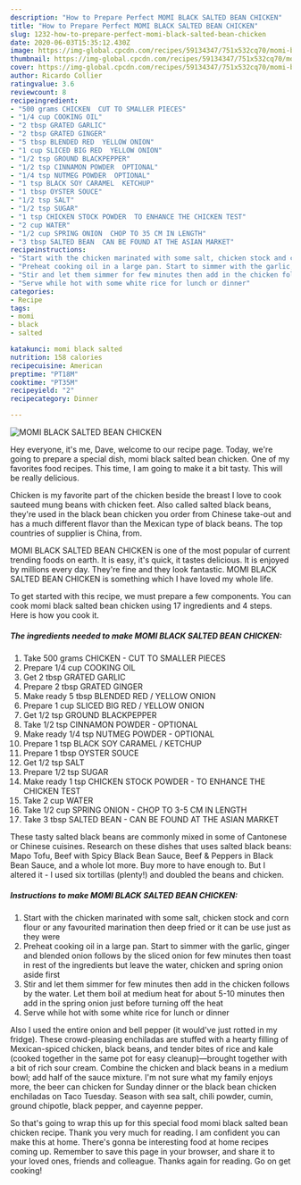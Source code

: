 ```yaml
---
description: "How to Prepare Perfect MOMI BLACK SALTED BEAN CHICKEN"
title: "How to Prepare Perfect MOMI BLACK SALTED BEAN CHICKEN"
slug: 1232-how-to-prepare-perfect-momi-black-salted-bean-chicken
date: 2020-06-03T15:35:12.430Z
image: https://img-global.cpcdn.com/recipes/59134347/751x532cq70/momi-black-salted-bean-chicken-recipe-main-photo.jpg
thumbnail: https://img-global.cpcdn.com/recipes/59134347/751x532cq70/momi-black-salted-bean-chicken-recipe-main-photo.jpg
cover: https://img-global.cpcdn.com/recipes/59134347/751x532cq70/momi-black-salted-bean-chicken-recipe-main-photo.jpg
author: Ricardo Collier
ratingvalue: 3.6
reviewcount: 8
recipeingredient:
- "500 grams CHICKEN  CUT TO SMALLER PIECES"
- "1/4 cup COOKING OIL"
- "2 tbsp GRATED GARLIC"
- "2 tbsp GRATED GINGER"
- "5 tbsp BLENDED RED  YELLOW ONION"
- "1 cup SLICED BIG RED  YELLOW ONION"
- "1/2 tsp GROUND BLACKPEPPER"
- "1/2 tsp CINNAMON POWDER  OPTIONAL"
- "1/4 tsp NUTMEG POWDER  OPTIONAL"
- "1 tsp BLACK SOY CARAMEL  KETCHUP"
- "1 tbsp OYSTER SOUCE"
- "1/2 tsp SALT"
- "1/2 tsp SUGAR"
- "1 tsp CHICKEN STOCK POWDER  TO ENHANCE THE CHICKEN TEST"
- "2 cup WATER"
- "1/2 cup SPRING ONION  CHOP TO 35 CM IN LENGTH"
- "3 tbsp SALTED BEAN  CAN BE FOUND AT THE ASIAN MARKET"
recipeinstructions:
- "Start with the chicken marinated with some salt, chicken stock and corn flour or any favourited marination then deep fried or it can be use just as they were"
- "Preheat cooking oil in a large pan. Start to simmer with the garlic, ginger and blended onion follows by the sliced onion for few minutes then toast in rest of the ingredients but leave the water, chicken and spring onion aside first"
- "Stir and let them simmer for few minutes then add in the chicken follows by the water. Let them boil at medium heat for about 5-10 minutes then add in the spring onion just before turning off the heat"
- "Serve while hot with some white rice for lunch or dinner"
categories:
- Recipe
tags:
- momi
- black
- salted

katakunci: momi black salted 
nutrition: 158 calories
recipecuisine: American
preptime: "PT18M"
cooktime: "PT35M"
recipeyield: "2"
recipecategory: Dinner

---
```



![MOMI BLACK SALTED BEAN CHICKEN](https://img-global.cpcdn.com/recipes/59134347/751x532cq70/momi-black-salted-bean-chicken-recipe-main-photo.jpg)

Hey everyone, it's me, Dave, welcome to our recipe page. Today, we're going to prepare a special dish, momi black salted bean chicken. One of my favorites food recipes. This time, I am going to make it a bit tasty. This will be really delicious.

Chicken is my favorite part of the chicken beside the breast I love to cook sauteed mung beans with chicken feet. Also called salted black beans, they&#39;re used in the black bean chicken you order from Chinese take-out and has a much different flavor than the Mexican type of black beans. The top countries of supplier is China, from.

MOMI BLACK SALTED BEAN CHICKEN is one of the most popular of current trending foods on earth. It is easy, it's quick, it tastes delicious. It is enjoyed by millions every day. They're fine and they look fantastic. MOMI BLACK SALTED BEAN CHICKEN is something which I have loved my whole life.


To get started with this recipe, we must prepare a few components. You can cook momi black salted bean chicken using 17 ingredients and 4 steps. Here is how you cook it.

<!--inarticleads1-->

##### The ingredients needed to make MOMI BLACK SALTED BEAN CHICKEN:

1. Take 500 grams CHICKEN - CUT TO SMALLER PIECES
1. Prepare 1/4 cup COOKING OIL
1. Get 2 tbsp GRATED GARLIC
1. Prepare 2 tbsp GRATED GINGER
1. Make ready 5 tbsp BLENDED RED / YELLOW ONION
1. Prepare 1 cup SLICED BIG RED / YELLOW ONION
1. Get 1/2 tsp GROUND BLACKPEPPER
1. Take 1/2 tsp CINNAMON POWDER - OPTIONAL
1. Make ready 1/4 tsp NUTMEG POWDER - OPTIONAL
1. Prepare 1 tsp BLACK SOY CARAMEL / KETCHUP
1. Prepare 1 tbsp OYSTER SOUCE
1. Get 1/2 tsp SALT
1. Prepare 1/2 tsp SUGAR
1. Make ready 1 tsp CHICKEN STOCK POWDER - TO ENHANCE THE CHICKEN TEST
1. Take 2 cup WATER
1. Take 1/2 cup SPRING ONION - CHOP TO 3-5 CM IN LENGTH
1. Take 3 tbsp SALTED BEAN - CAN BE FOUND AT THE ASIAN MARKET


These tasty salted black beans are commonly mixed in some of Cantonese or Chinese cuisines. Research on these dishes that uses salted black beans: Mapo Tofu, Beef with Spicy Black Bean Sauce, Beef &amp; Peppers in Black Bean Sauce, and a whole lot more. Buy more to have enough to. But I altered it - I used six tortillas (plenty!) and doubled the beans and chicken. 

<!--inarticleads2-->

##### Instructions to make MOMI BLACK SALTED BEAN CHICKEN:

1. Start with the chicken marinated with some salt, chicken stock and corn flour or any favourited marination then deep fried or it can be use just as they were
1. Preheat cooking oil in a large pan. Start to simmer with the garlic, ginger and blended onion follows by the sliced onion for few minutes then toast in rest of the ingredients but leave the water, chicken and spring onion aside first
1. Stir and let them simmer for few minutes then add in the chicken follows by the water. Let them boil at medium heat for about 5-10 minutes then add in the spring onion just before turning off the heat
1. Serve while hot with some white rice for lunch or dinner


Also I used the entire onion and bell pepper (it would&#39;ve just rotted in my fridge). These crowd-pleasing enchiladas are stuffed with a hearty filling of Mexican-spiced chicken, black beans, and tender bites of rice and kale (cooked together in the same pot for easy cleanup)—brought together with a bit of rich sour cream. Combine the chicken and black beans in a medium bowl; add half of the sauce mixture. I&#39;m not sure what my family enjoys more, the beer can chicken for Sunday dinner or the black bean chicken enchiladas on Taco Tuesday. Season with sea salt, chili powder, cumin, ground chipotle, black pepper, and cayenne pepper. 

So that's going to wrap this up for this special food momi black salted bean chicken recipe. Thank you very much for reading. I am confident you can make this at home. There's gonna be interesting food at home recipes coming up. Remember to save this page in your browser, and share it to your loved ones, friends and colleague. Thanks again for reading. Go on get cooking!
